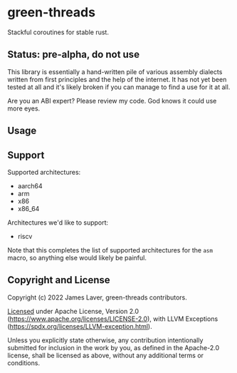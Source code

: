 # green-threads

Stackful coroutines for stable rust.

## Status: pre-alpha, do not use

This library is essentially a hand-written pile of various assembly
dialects written from first principles and the help of the
internet. It has not yet been tested at all and it's likely broken if
you can manage to find a use for it at all.

Are you an ABI expert? Please review my code. God knows it could use more eyes.

## Usage

<!-- ```rust -->
<!-- use green_threads::*; -->

<!-- fn main() { -->
<!--   // First detect a profile of the hardware we need to support. -->
<!--   let profile = Profile::detect(); -->
<!--   // Then turn that into a vtable -->
<!--   let vtable = profile.vtable(); -->
  
  
<!-- } -->
<!-- ``` -->

## Support

Supported architectures:

* aarch64
* arm
* x86
* x86_64

Architectures we'd like to support:

* riscv

Note that this completes the list of supported architectures for the
`asm` macro, so anything else would likely be painful.


## Copyright and License

Copyright (c) 2022 James Laver, green-threads contributors.

[Licensed](LICENSE) under Apache License, Version 2.0 (https://www.apache.org/licenses/LICENSE-2.0),
with LLVM Exceptions (https://spdx.org/licenses/LLVM-exception.html).

Unless you explicitly state otherwise, any contribution intentionally submitted
for inclusion in the work by you, as defined in the Apache-2.0 license, shall be
licensed as above, without any additional terms or conditions.


